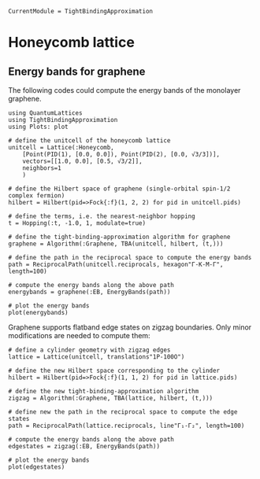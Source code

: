 ```@meta
CurrentModule = TightBindingApproximation
```

# Honeycomb lattice

## Energy bands for graphene

The following codes could compute the energy bands of the monolayer graphene.

```@example graphene
using QuantumLattices
using TightBindingApproximation
using Plots: plot

# define the unitcell of the honeycomb lattice
unitcell = Lattice(:Honeycomb,
    [Point(PID(1), [0.0, 0.0]), Point(PID(2), [0.0, √3/3])],
    vectors=[[1.0, 0.0], [0.5, √3/2]],
    neighbors=1
    )

# define the Hilbert space of graphene (single-orbital spin-1/2 complex fermion)
hilbert = Hilbert(pid=>Fock{:f}(1, 2, 2) for pid in unitcell.pids)

# define the terms, i.e. the nearest-neighbor hopping
t = Hopping(:t, -1.0, 1, modulate=true)

# define the tight-binding-approximation algorithm for graphene
graphene = Algorithm(:Graphene, TBA(unitcell, hilbert, (t,)))

# define the path in the reciprocal space to compute the energy bands
path = ReciprocalPath(unitcell.reciprocals, hexagon"Γ-K-M-Γ", length=100)

# compute the energy bands along the above path
energybands = graphene(:EB, EnergyBands(path))

# plot the energy bands
plot(energybands)
```

Graphene supports flatband edge states on zigzag boundaries. Only minor modifications are needed to compute them:
```@example graphene
# define a cylinder geometry with zigzag edges
lattice = Lattice(unitcell, translations"1P-100O")

# define the new Hilbert space corresponding to the cylinder
hilbert = Hilbert(pid=>Fock{:f}(1, 1, 2) for pid in lattice.pids)

# define the new tight-binding-approximation algorithm
zigzag = Algorithm(:Graphene, TBA(lattice, hilbert, (t,)))

# define new the path in the reciprocal space to compute the edge states
path = ReciprocalPath(lattice.reciprocals, line"Γ₁-Γ₂", length=100)

# compute the energy bands along the above path
edgestates = zigzag(:EB, EnergyBands(path))

# plot the energy bands
plot(edgestates)
```
